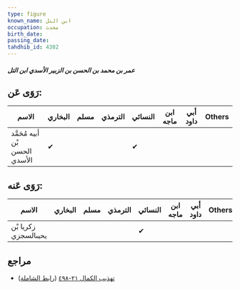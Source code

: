 ```yaml
---
type: figure
known_name: ابن التل
occupation: محدث
birth_date:
passing_date:
tahdhib_id: 4302
---
```

##### عمر بن محمد بن الحسن بن الزبير الأسدي ابن التل

## رَوَى عَن:
| الاسم                          | البخاري | مسلم | الترمذي | النسائي | ابن ماجه | أبي داود | Others |
| ------------------------------ | ------- | ---- | ------- | ------- | -------- | -------- | ------ |
| أبيه مُحَمَّد بْن الحسن الأسدي | ✔       |      |         | ✔       |          |          |        |
## رَوَى عَنه:
| الاسم                | البخاري | مسلم | الترمذي | النسائي | ابن ماجه | أبي داود | Others |
| -------------------- | ------- | ---- | ------- | ------- | -------- | -------- | ------ |
| زكريا بْن يحيىالسجزي |         |      |         | ✔       |          |          |        |
## مراجع
- [تهذيب الكمال ٢١-٤٩٨](obsidian://open?vault=Tahdhib-al-Kamal&file=Figures/٤٣٠٢-عمر%20بن%20محمد%20بن%20الحسن%20بن%20الزبير%20الأسدي%20ابن%20التل) ([رابط الشاملة](https://shamela.ws/book/3722/11145))